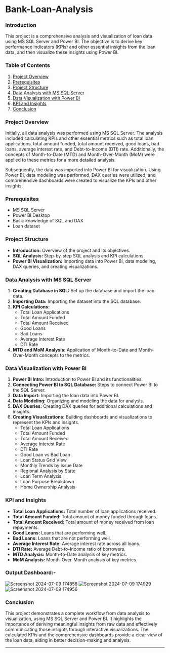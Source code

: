 # Bank-Loan-Analysis

### Introduction
This project is a comprehensive analysis and visualization of loan data using MS SQL Server and Power BI. The objective is to derive key performance indicators (KPIs) and other essential insights from the loan data, and then visualize these insights using Power BI.

### Table of Contents
1. [Project Overview](#project-overview)
2. [Prerequisites](#prerequisites)
3. [Project Structure](#project-structure)
4. [Data Analysis with MS SQL Server](#data-analysis-with-ms-sql-server)
5. [Data Visualization with Power BI](#data-visualization-with-power-bi)
6. [KPI and Insights](#kpi-and-insights)
7. [Conclusion](#conclusion)

### Project Overview
Initially, all data analysis was performed using MS SQL Server. The analysis included calculating KPIs and other essential metrics such as total loan applications, total amount funded, total amount received, good loans, bad loans, average interest rate, and Debt-to-Income (DTI) rate. Additionally, the concepts of Month-to-Date (MTD) and Month-Over-Month (MoM) were applied to these metrics for a more detailed analysis.

Subsequently, the data was imported into Power BI for visualization. Using Power BI, data modeling was performed, DAX queries were utilized, and comprehensive dashboards were created to visualize the KPIs and other insights.

### Prerequisites
- MS SQL Server
- Power BI Desktop
- Basic knowledge of SQL and DAX
- Loan dataset

### Project Structure
- **Introduction:** Overview of the project and its objectives.
- **SQL Analysis:** Step-by-step SQL analysis and KPI calculations.
- **Power BI Visualization:** Importing data into Power BI, data modeling, DAX queries, and creating visualizations.

### Data Analysis with MS SQL Server
1. **Creating Database in SQL:** Set up the database and import the loan data.
2. **Importing Data:** Importing the dataset into the SQL database.
3. **KPI Calculations:**
   - Total Loan Applications
   - Total Amount Funded
   - Total Amount Received
   - Good Loans
   - Bad Loans
   - Average Interest Rate
   - DTI Rate
4. **MTD and MoM Analysis:** Application of Month-to-Date and Month-Over-Month concepts to the metrics.

### Data Visualization with Power BI
1. **Power BI Intro:** Introduction to Power BI and its functionalities.
2. **Connecting Power BI to SQL Database:** Steps to connect Power BI to the SQL Server.
3. **Data Import:** Importing the loan data into Power BI.
4. **Data Modeling:** Organizing and modeling the data for analysis.
5. **DAX Queries:** Creating DAX queries for additional calculations and insights.
6. **Creating Visualizations:** Building dashboards and visualizations to represent the KPIs and insights.
   - Total Loan Applications
   - Total Amount Funded
   - Total Amount Received
   - Average Interest Rate
   - DTI Rate
   - Good Loan vs Bad Loan
   - Loan Status Grid View
   - Monthly Trends by Issue Date
   - Regional Analysis by State
   - Loan Term Analysis
   - Loan Purpose Breakdown
   - Home Ownership Analysis

### KPI and Insights
- **Total Loan Applications:** Total number of loan applications received.
- **Total Amount Funded:** Total amount of money funded through loans.
- **Total Amount Received:** Total amount of money received from loan repayments.
- **Good Loans:** Loans that are performing well.
- **Bad Loans:** Loans that are not performing well.
- **Average Interest Rate:** Average interest rate across all loans.
- **DTI Rate:** Average Debt-to-Income ratio of borrowers.
- **MTD Analysis:** Month-to-Date analysis of key metrics.
- **MoM Analysis:** Month-Over-Month analysis of key metrics.

### Output Dashboard:-
![Screenshot 2024-07-09 174858](https://github.com/KhushilBhimani2004/Bank-Loan-Analysis/assets/69694471/52078714-abad-4634-9f47-47d5f54f3a7f)
![Screenshot 2024-07-09 174929](https://github.com/KhushilBhimani2004/Bank-Loan-Analysis/assets/69694471/8e22d2fc-be5c-4fef-855b-2afdad4c76b0)
![Screenshot 2024-07-09 174956](https://github.com/KhushilBhimani2004/Bank-Loan-Analysis/assets/69694471/54704e35-b433-4478-9e7c-fd47758898fe)


### Conclusion
This project demonstrates a complete workflow from data analysis to visualization, using MS SQL Server and Power BI. It highlights the importance of deriving meaningful insights from raw data and effectively communicating those insights through interactive visualizations. The calculated KPIs and the comprehensive dashboards provide a clear view of the loan data, aiding in better decision-making and analysis.

---
